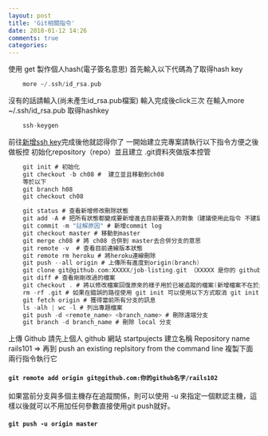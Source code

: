 ```yaml
---
layout: post
title: 'Git相關指令'
date: 2018-01-12 14:26
comments: true
categories: 
---
```

使用 get 製作個人hash(電子簽名意思)
首先輸入以下代碼為了取得hash key
```c 取得hash key
	more ~/.ssh/id_rsa.pub
```
沒有的話請輸入(尚未產生id_rsa.pub檔案) 輸入完成後click三次
在輸入more ~/.ssh/id_rsa.pub 取得hashkey
```c 產生id_rsa.pub檔案
	ssh-keygen
```
前往[新增ssh key](https://github.com/settings/ssh)完成後他就認得你了
一開始建立完專案請執行以下指令方便之後做板控
初始化repository（repo）並且建立 .git資料夾做版本控管
```c git 初始化
	git init # 初始化
	git checkout -b ch08 # 	建立並且移動到ch08
	等於以下
	git branch h08
	git checkout ch08
```
```c git 相關指令
	git status # 查看新增修改刪除狀態
	git add -A # 把所有狀態都變成要新增進去目前要簽入的對象（建議使用此指令 不建議使用 git add .）新增到staging
	git commit -m "註解原因" # 新增commit log
	git checkout master # 移動到master
	git merge ch08 # 將 ch08 合併到 master去合併分支的意思
	git remote -v  # 查看目前連線版本狀態
	git remote rm heroku # 將heroku連線刪除 
	git push --all origin # 上傳所有進度到origin(branch)
	git clone git@github.com:XXXXX/job-listing.git （XXXXX 是你的 github 用户名）# 從遠端下載下來
	git diff # 查看剛剛改過的檔案
	git checkout . # 將以修改檔案回復原來的樣子用於已被追蹤的檔案(新增檔案不在於此範圍因為沒被git 追蹤)
	rm -rf .git # 如果在錯誤的路徑使用 git init 可以使用以下方式取消 git init
	git fetch origin # 獲得當前所有分支的訊息
	ls -alh | wc -l # 列出專題檔案
	git push -d <remote_name> <branch_name> # 刪除遠端分支
	git branch -d branch_name # 刪除 local 分支  
```
上傳 Github 
請先上個人 github 網站 startpujects 建立名稱 Repository name rails101 =>
再到 push an existing replsitory from the command line 複製下面兩行指令執行它
#### `git remote add origin git@github.com:你的github名字/rails102`
如果當前分支與多個主機存在追蹤關係，則可以使用 -u 來指定一個默認主機，這樣以後就可以不用加任何參數直接使用git push就好。
####	`git push -u origin master`